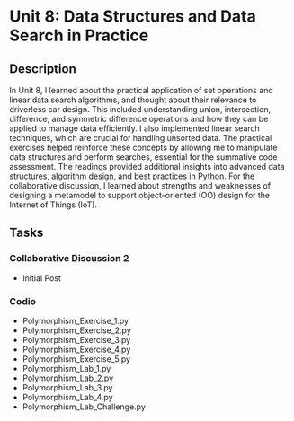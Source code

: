 # Unit 8: Data Structures and Data Search in Practice
## Description

In Unit 8, I learned about the practical application of set operations and linear data search algorithms, and thought about their relevance to driverless car design. This included understanding union, intersection, difference, and symmetric difference operations and how they can be applied to manage data efficiently. I also implemented linear search techniques, which are crucial for handling unsorted data. The practical exercises helped reinforce these concepts by allowing me to manipulate data structures and perform searches, essential for the summative code assessment. The readings provided additional insights into advanced data structures, algorithm design, and best practices in Python. For the collaborative discussion, I learned about strengths and weaknesses of designing a metamodel to support object-oriented (OO) design for the Internet of Things (IoT).


## Tasks

### Collaborative Discussion 2

+ Initial Post


### Codio

+ Polymorphism_Exercise_1.py
+ Polymorphism_Exercise_2.py
+ Polymorphism_Exercise_3.py
+ Polymorphism_Exercise_4.py
+ Polymorphism_Exercise_5.py
+ Polymorphism_Lab_1.py
+ Polymorphism_Lab_2.py
+ Polymorphism_Lab_3.py
+ Polymorphism_Lab_4.py
+ Polymorphism_Lab_Challenge.py


